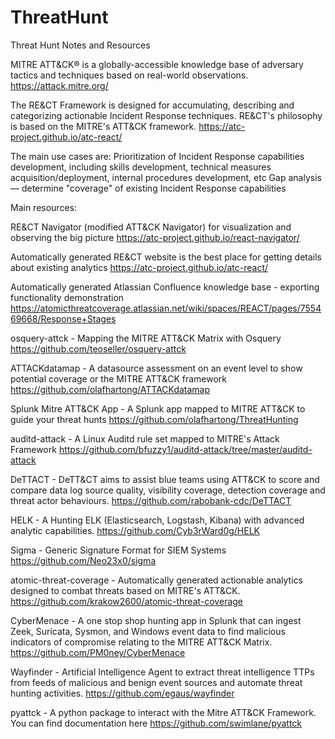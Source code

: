 # ThreatHunt
Threat Hunt Notes and Resources

MITRE ATT&CK® is a globally-accessible knowledge base of adversary tactics and techniques based on real-world observations. 
https://attack.mitre.org/

The RE&CT Framework is designed for accumulating, describing and categorizing actionable Incident Response techniques.
RE&CT's philosophy is based on the MITRE's ATT&CK framework.
https://atc-project.github.io/atc-react/

The main use cases are:
Prioritization of Incident Response capabilities development, including skills development, technical measures acquisition/deployment, internal procedures development, etc
Gap analysis — determine "coverage" of existing Incident Response capabilities

Main resources:

RE&CT Navigator (modified ATT&CK Navigator) for visualization and observing the big picture
https://atc-project.github.io/react-navigator/

Automatically generated RE&CT website is the best place for getting details about existing analytics
https://atc-project.github.io/atc-react/

Automatically generated Atlassian Confluence knowledge base - exporting functionality demonstration
https://atomicthreatcoverage.atlassian.net/wiki/spaces/REACT/pages/755469668/Response+Stages


osquery-attck - Mapping the MITRE ATT&CK Matrix with Osquery
https://github.com/teoseller/osquery-attck

ATTACKdatamap - A datasource assessment on an event level to show potential coverage or the MITRE ATT&CK framework
https://github.com/olafhartong/ATTACKdatamap

Splunk Mitre ATT&CK App - A Splunk app mapped to MITRE ATT&CK to guide your threat hunts
https://github.com/olafhartong/ThreatHunting

auditd-attack - A Linux Auditd rule set mapped to MITRE's Attack Framework
https://github.com/bfuzzy1/auditd-attack/tree/master/auditd-attack

DeTTACT - DeTT&CT aims to assist blue teams using ATT&CK to score and compare data log source quality, visibility coverage, detection coverage and threat actor behaviours.
https://github.com/rabobank-cdc/DeTTACT

HELK - A Hunting ELK (Elasticsearch, Logstash, Kibana) with advanced analytic capabilities.
https://github.com/Cyb3rWard0g/HELK

Sigma - Generic Signature Format for SIEM Systems
https://github.com/Neo23x0/sigma

atomic-threat-coverage - Automatically generated actionable analytics designed to combat threats based on MITRE's ATT&CK.
https://github.com/krakow2600/atomic-threat-coverage

CyberMenace - A one stop shop hunting app in Splunk that can ingest Zeek, Suricata, Sysmon, and Windows event data to find malicious indicators of compromise relating to the MITRE ATT&CK Matrix.
https://github.com/PM0ney/CyberMenace

Wayfinder - Artificial Intelligence Agent to extract threat intelligence TTPs from feeds of malicious and benign event sources and automate threat hunting activities.
https://github.com/egaus/wayfinder

pyattck - A python package to interact with the Mitre ATT&CK Framework. You can find documentation here
https://github.com/swimlane/pyattck
